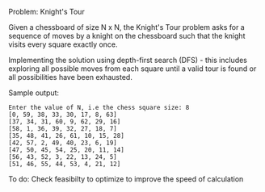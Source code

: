 Problem: Knight's Tour

Given a chessboard of size N x N, the Knight's Tour problem asks for a sequence of moves by a knight on the chessboard such that the knight visits every square exactly once.

Implementing the solution using depth-first search (DFS) - this includes exploring all possible moves from each square until a valid tour is found or all possibilities have been exhausted.


Sample output:

```
Enter the value of N, i.e the chess square size: 8
[0, 59, 38, 33, 30, 17, 8, 63]
[37, 34, 31, 60, 9, 62, 29, 16]
[58, 1, 36, 39, 32, 27, 18, 7]
[35, 48, 41, 26, 61, 10, 15, 28]
[42, 57, 2, 49, 40, 23, 6, 19]
[47, 50, 45, 54, 25, 20, 11, 14]
[56, 43, 52, 3, 22, 13, 24, 5]
[51, 46, 55, 44, 53, 4, 21, 12]
```

To do: Check feasibilty to optimize to improve the speed of calculation 

